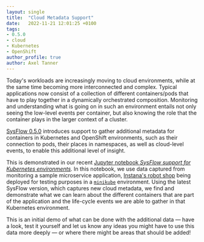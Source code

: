 ```yaml
---
layout: single
title:  "Cloud Metadata Support"
date:   2022-11-21 12:01:25 +0100
tags:
- 0.5.0
- cloud
- Kubernetes
- OpenShift
author_profile: true
author: Axel Tanner
---
```


Today's workloads are increasingly moving to cloud environments, while at the same time becoming more interconnected and complex.
Typical applications now consist of a collection of different containers/pods that have to play together in a dynamically orchestrated
composition. Monitoring and understanding what is going on in such an environment entails not only seeing the low-level events per container,
but also knowing the role that the container plays in the larger context of a cluster.

[SysFlow 0.5.0](https://sysflow.io/2022/10/19/sysflow-0.5.0.html) introduces support to gather additional metadata for containers in Kubernetes and OpenShift
environments, such as their connection to pods, their places in namespaces, as well as cloud-level events, to enable this additional level of insight.

This is demonstrated in our recent [Jupyter notebook _SysFlow support for Kubernetes environments_](https://nbviewer.org/github/sysflow-telemetry/sf-apis/blob/master/pynb/notebooks/K8sDemo/k8sDemo.ipynb).
In this notebook, we use data captured from monitoring a sample microservice application, [Instana's robot shop](https://github.com/instana/robot-shop)
being deployed for testing purposes in a [`minikube`](https://kubernetes.io/docs/tutorials/hello-minikube/) environment.
Using the latest SysFlow version, which captures new cloud metadata, we find and demonstrate what we can learn about the different containers
that are part of the application and the life-cycle events we are able to gather in that Kubernetes environment.

This is an initial demo of what can be done with the additional data &mdash; have a look, test it yourself and let us know any ideas you might have to
use this data more deeply &mdash; or where there might be areas that should be added!
